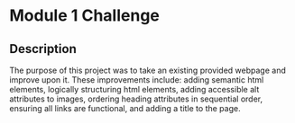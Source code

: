 # Module 1 Challenge

## Description

The purpose of this project was to take an existing provided webpage and improve upon it. These improvements include: adding semantic html elements, logically structuring html elements, adding accessible alt attributes to images, ordering heading attributes in sequential order, ensuring all links are functional, and adding a title to the page. 
